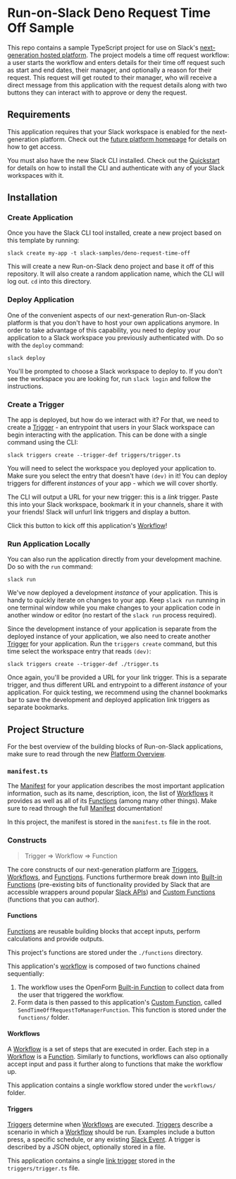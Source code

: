 # Run-on-Slack Deno Request Time Off Sample

This repo contains a sample TypeScript project for use on Slack's
[next-generation hosted platform][nextgen]. The project models a time off
request workflow: a user starts the workflow and enters details for their time
off request such as start and end dates, their manager, and optionally a reason
for their request. This request will get routed to their manager, who will
receive a direct message from this application with the request details along
with two buttons they can interact with to approve or deny the request.

## Requirements

This application requires that your Slack workspace is enabled for the
next-generation platform. Check out the [future platform homepage][nextgen] for
details on how to get access.

You must also have the new Slack CLI installed. Check out the
[Quickstart][quickstart] for details on how to install the CLI and authenticate
with any of your Slack workspaces with it.

## Installation

### Create Application

Once you have the Slack CLI tool installed, create a new project based on this
template by running:

    slack create my-app -t slack-samples/deno-request-time-off

This will create a new Run-on-Slack deno project and base it off of this
repository. It will also create a random application name, which the CLI will
log out. `cd` into this directory.

### Deploy Application

One of the convenient aspects of our next-generation Run-on-Slack platform is
that you don't have to host your own applications anymore. In order to take
advantage of this capability, you need to deploy your application to a Slack
workspace you previously authenticated with. Do so with the `deploy` command:

    slack deploy

You'll be prompted to choose a Slack workspace to deploy to. If you don't see
the workspace you are looking for, run `slack login` and follow the
instructions.

### Create a Trigger

The app is deployed, but how do we interact with it? For that, we need to create
a [Trigger][triggers] - an entrypoint that users in your Slack workspace can
begin interacting with the application. This can be done with a single command
using the CLI:

    slack triggers create --trigger-def triggers/trigger.ts

You will need to select the workspace you deployed your application to. Make
sure you select the entry that doesn't have `(dev)` in it! You can deploy
triggers for different _instances_ of your app - which we will cover shortly.

The CLI will output a URL for your new trigger: this is a _link_ trigger. Paste
this into your Slack workspace, bookmark it in your channels, share it with your
friends! Slack will unfurl link triggers and display a button.

Click this button to kick off this application's [Workflow][workflow]!

### Run Application Locally

You can also run the application directly from your development machine. Do so
with the `run` command:

    slack run

We've now deployed a development _instance_ of your application. This is handy
to quickly iterate on changes to your app. Keep `slack run` running in one
terminal window while you make changes to your application code in another
window or editor (no restart of the `slack run` process required).

Since the development instance of your application is separate from the deployed
instance of your application, we also need to create another [Trigger][triggers]
for your application. Run the `triggers create` command, but this time select
the workspace entry that reads `(dev)`:

    slack triggers create --trigger-def ./trigger.ts

Once again, you'll be provided a URL for your link trigger. This is a separate
trigger, and thus different URL and entrypoint to a different _instance_ of your
application. For quick testing, we recommend using the channel bookmarks bar to
save the development and deployed application link triggers as separate
bookmarks.

## Project Structure

For the best overview of the building blocks of Run-on-Slack applications, make
sure to read through the new [Platform Overview][overview].

### `manifest.ts`

The [Manifest][manifest] for your application describes the most important
application information, such as its name, description, icon, the list of
[Workflows][workflow] it provides as well as all of its [Functions][functions]
(among many other things). Make sure to read through the full
[Manifest][manifest] documentation!

In this project, the manifest is stored in the `manifest.ts` file in the root.

### Constructs

> Trigger => Workflow => Function

The core constructs of our next-generation platform are [Triggers][triggers],
[Workflows][workflow], and [Functions][functions]. Functions furthermore break
down into [Built-in Functions][functions] (pre-existing bits of functionality
provided by Slack that are accessible wrappers around popular [Slack APIs][api])
and [Custom Functions][custom-func] (functions that you can author).

#### Functions

[Functions][custom-func] are reusable building blocks that accept inputs,
perform calculations and provide outputs.

This project's functions are stored under the `./functions` directory.

This application's [workflow](#workflows) is composed of two functions chained
sequentially:

1. The workflow uses the OpenForm [Built-in Function][functions] to collect data
   from the user that triggered the workflow.
2. Form data is then passed to this application's
   [Custom Function][custom-func], called `SendTimeOffRequestToManagerFunction`.
   This function is stored under the `functions/` folder.

#### Workflows

A [Workflow][workflow] is a set of steps that are executed in order. Each step
in a [Workflow][workflow] is a [Function](#functions). Similarly to functions,
workflows can also optionally accept input and pass it further along to
functions that make the workflow up.

This application contains a single workflow stored under the `workflows/`
folder.

#### Triggers

[Triggers][triggers] determine when [Workflows][workflow] are executed.
[Triggers][triggers] describe a scenario in which a [Workflow][workflow] should
be run. Examples include a button press, a specific schedule, or any existing
[Slack Event][events]. A trigger is described by a JSON object, optionally
stored in a file.

This application contains a single [link trigger][link-trigger] stored in the
`triggers/trigger.ts` file.

[nextgen]: https://api.slack.com/future
[overview]: https://api.slack.com/future/overview
[quickstart]: https://api.slack.com/future/quickstart
[triggers]: https://api.slack.com/future/triggers
[link-trigger]: https://api.slack.com/future/triggers#link
[workflow]: https://api.slack.com/future/workflows
[functions]: https://api.slack.com/future/functions
[custom-func]: https://api.slack.com/future/functions/custom
[api]: https://api.slack.com/methods
[manifest]: https://api.slack.com/future/manifest
[events]: https://api.slack.com/events
